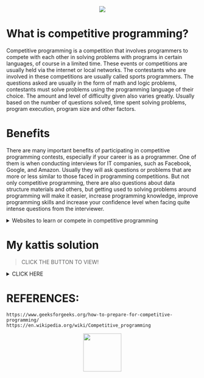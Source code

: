 <p align="center">
<img src="https://user-images.githubusercontent.com/70703371/173974273-921de05d-a19f-43d4-87ab-365d9f95525d.png">
</p>

# What is competitive programming?
Competitive programming is a competition that involves programmers to compete with each other in solving problems with programs in certain languages, of course in a limited time. These events or competitions are usually held via the internet or local networks. The contestants who are involved in these competitions are usually called sports programmers. The questions asked are usually in the form of math and logic problems, contestants must solve problems using the programming language of their choice. The amount and level of difficulty given also varies greatly. Usually based on the number of questions solved, time spent solving problems, program execution, program size and other factors.

# Benefits
There are many important benefits of participating in competitive programming contests, especially if your career is as a programmer. One of them is when conducting interviews for IT companies, such as Facebook, Google, and Amazon. Usually they will ask questions or problems that are more or less similar to those faced in programming competitions. But not only competitive programming, there are also questions about data structure materials and others, but getting used to solving problems around programming will make it easier, increase programming knowledge, improve programming skills and increase your confidence level when facing quite intense questions from the interviewer.

<details>
<summary> Websites to learn or compete in competitive programming </summary>
  
|Name|Link|
|:--:|:--:|
|Kattis|[link](https://open.kattis.com/)
|CodeChef|[link](https://www.codechef.com/)|
|AtCoder|[link](https://atcoder.jp/)|
|HackerRank|[link](https://www.hackerrank.com/)|
|Codewars|[link](https://www.codewars.com/)|
|etc.| - |

</details>

# My kattis solution

> CLICK THE BUTTON TO VIEW!

<details>
<summary> CLICK HERE </summary>
<br>

|No.|Problems|Languages|Question|
|:-:|:------:|:-------:|:------:|
|1|Apaxiaaaaaaaaaaaans!|[C](https://github.com/jon-brandy/kattis-prob-solving/blob/ec8e728ab02c702d147ae1a7304a95cf6b34ef26/Source-Code/Apaxiaaaaaaaaaaaans!.c),[python](https://github.com/jon-brandy/kattis-prob-solving/blob/ec8e728ab02c702d147ae1a7304a95cf6b34ef26/Source-Code/apaxiaaans.py)|[![:cat:](https://open.kattis.com/favicon)](https://open.kattis.com/problems/apaxiaaans)|
|2|aaah|[C](https://github.com/jon-brandy/kattis-prob-solving/blob/ec8e728ab02c702d147ae1a7304a95cf6b34ef26/Source-Code/aaah.c), [python](https://github.com/jon-brandy/kattis-prob-solving/blob/ec8e728ab02c702d147ae1a7304a95cf6b34ef26/Source-Code/aaah.py)|[![:cat:](https://open.kattis.com/favicon)](https://open.kattis.com/problems/aaah)|
|3|abc|[C](https://github.com/jon-brandy/kattis-prob-solving/blob/157098882bb45af18efca1bc13c41e1a4df1bc44/Source-Code/abc.c)|[![:cat:](https://open.kattis.com/favicon)](https://open.kattis.com/problems/abc)|
|4|addTwoNumbers|[C](https://github.com/jon-brandy/kattis-prob-solving/blob/0bf0877892143424c5851c5f743c54175b7e823f/Source-Code/add-two-numbers.c),[python](https://github.com/jon-brandy/kattis-prob-solving/blob/e99171a07b75af5a6d4349154534fcf65e1867f2/Source-Code/addtwonumbers.py)|[![:cat:](https://open.kattis.com/favicon)](https://open.kattis.com/problems/addtwonumbers)|
|5|areal|[C](https://github.com/jon-brandy/kattis-prob-solving/blob/0bf0877892143424c5851c5f743c54175b7e823f/Source-Code/areal.c),[python](https://github.com/jon-brandy/kattis-prob-solving/blob/be2bf68365b825ef13b657ac63d13fa4fee5b28d/Source-Code/areal.py)|[![:cat:](https://open.kattis.com/favicon)](https://open.kattis.com/problems/areal)|
|6|astrological sign|[C](https://github.com/jon-brandy/kattis-prob-solving/blob/3387dae0b2c58ca985c119df507effe468832f32/Source-Code/astrologicalsign.c)|[![:cat:](https://open.kattis.com/favicon)](https://open.kattis.com/problems/astrologicalsign)|
|7|autori|[C](https://github.com/jon-brandy/kattis-prob-solving/blob/3387dae0b2c58ca985c119df507effe468832f32/Source-Code/autori.c),[python](https://github.com/jon-brandy/kattis-prob-solving/blob/3387dae0b2c58ca985c119df507effe468832f32/Source-Code/autori.py)|[![:cat:](https://open.kattis.com/favicon)](https://open.kattis.com/problems/autori)|
|8|batter up|[C](https://github.com/jon-brandy/kattis-prob-solving/blob/3387dae0b2c58ca985c119df507effe468832f32/Source-Code/batter-up.c)|[![:cat:](https://open.kattis.com/favicon)](https://open.kattis.com/problems/batterup)|
|9|bijele|[C](https://github.com/jon-brandy/kattis-prob-solving/blob/3387dae0b2c58ca985c119df507effe468832f32/Source-Code/bijele.c)|[![:cat:](https://open.kattis.com/favicon)](https://open.kattis.com/problems/bijele)|
|10|cetvrta|[C](https://github.com/jon-brandy/kattis-prob-solving/blob/3387dae0b2c58ca985c119df507effe468832f32/Source-Code/cetvrta.c)|[![:cat:](https://open.kattis.com/favicon)](https://open.kattis.com/problems/cetvrta)|
|11|Chanukah Challenge|[C](https://github.com/jon-brandy/kattis-prob-solving/blob/3387dae0b2c58ca985c119df507effe468832f32/Source-Code/chanukah.c)|[![:cat:](https://open.kattis.com/favicon)](https://open.kattis.com/problems/chanukah)|
|12|cold puter science|[C](https://github.com/jon-brandy/kattis-prob-solving/blob/3387dae0b2c58ca985c119df507effe468832f32/Source-Code/cold-puter-science.c)|[![:cat:](https://open.kattis.com/favicon)](https://open.kattis.com/problems/cold)|
|13|dice cup|[C](https://github.com/jon-brandy/kattis-prob-solving/blob/3387dae0b2c58ca985c119df507effe468832f32/Source-Code/dicecup.c)|[![:cat:](https://open.kattis.com/favicon)](https://open.kattis.com/problems/dicecup)|
|14|digit swap|[C](https://github.com/jon-brandy/kattis-prob-solving/blob/3387dae0b2c58ca985c119df507effe468832f32/Source-Code/digitswap.c),[python](https://github.com/jon-brandy/kattis-prob-solving/blob/db34bfe97738febe1a7d43d55bd0931089113fe1/Source-Code/digitswap.py)|[![:cat:](https://open.kattis.com/favicon)](https://open.kattis.com/problems/digitswap)|
|15|echo echo echo|[C](https://github.com/jon-brandy/kattis-prob-solving/blob/db34bfe97738febe1a7d43d55bd0931089113fe1/Source-Code/echo-echo-echo.c), [python](https://github.com/jon-brandy/kattis-prob-solving/blob/173a832062f571053a76c0f4c571263c17440b4c/Source-Code/echoechoecho.py)|[![:cat:](https://open.kattis.com/favicon)](https://open.kattis.com/problems/echoechoecho)|
|16|electrical outlets|[C](https://github.com/jon-brandy/kattis-prob-solving/blob/eaa9808f2810ec609e61e4a37b1bdcce22c9f9c0/Source-Code/electrical-outlets.c)|[![:cat:](https://open.kattis.com/favicon)](https://open.kattis.com/problems/electricaloutlets)|
|17|I've been everywhere|[python](https://github.com/jon-brandy/kattis-prob-solving/blob/eaa9808f2810ec609e61e4a37b1bdcce22c9f9c0/Source-Code/everywhere.py)|[![:cat:](https://open.kattis.com/favicon)](https://open.kattis.com/problems/everywhere)|
|18|Eye of Sauron|[C](https://github.com/jon-brandy/kattis-prob-solving/blob/eaa9808f2810ec609e61e4a37b1bdcce22c9f9c0/Source-Code/eyeofsauron.c)|[![:cat:](https://open.kattis.com/favicon)](https://open.kattis.com/problems/eyeofsauron)|
|19|faktor|[C](https://github.com/jon-brandy/kattis-prob-solving/blob/eaa9808f2810ec609e61e4a37b1bdcce22c9f9c0/Source-Code/faktor.c), [python](https://github.com/jon-brandy/kattis-prob-solving/blob/0d43e7425f527457ea2339b5dd747db71322b8b4/Source-Code/faktor.py)|[![:cat:](https://open.kattis.com/favicon)](https://open.kattis.com/problems/faktor)|
|20|filip|[C](https://github.com/jon-brandy/kattis-prob-solving/blob/eaa9808f2810ec609e61e4a37b1bdcce22c9f9c0/Source-Code/filip.c)|[![:cat:](https://open.kattis.com/favicon)](https://open.kattis.com/problems/filip)|
|21|fizzbuzz|[C](https://github.com/jon-brandy/kattis-prob-solving/blob/eaa9808f2810ec609e61e4a37b1bdcce22c9f9c0/Source-Code/fizzbuzz.c)|[![:cat:](https://open.kattis.com/favicon)](https://open.kattis.com/problems/fizzbuzz)|
|22|freefood|[C](https://github.com/jon-brandy/kattis-prob-solving/blob/eaa9808f2810ec609e61e4a37b1bdcce22c9f9c0/Source-Code/freefood.c)|[![:cat:](https://open.kattis.com/favicon)](https://open.kattis.com/problems/freefood)|
|23|fyi|[C](https://github.com/jon-brandy/kattis-prob-solving/blob/eaa9808f2810ec609e61e4a37b1bdcce22c9f9c0/Source-Code/fyi.c)|[![:cat:](https://open.kattis.com/favicon)](https://open.kattis.com/problems/fyi)|
|24|grading|[C](https://github.com/jon-brandy/kattis-prob-solving/blob/eaa9808f2810ec609e61e4a37b1bdcce22c9f9c0/Source-Code/grading.c)|[![:cat:](https://open.kattis.com/favicon)](https://open.kattis.com/problems/grading)|
|25|Grass Seed|[C](https://github.com/jon-brandy/kattis-prob-solving/blob/eaa9808f2810ec609e61e4a37b1bdcce22c9f9c0/Source-Code/grassseed.c)|[![:cat:](https://open.kattis.com/favicon)](https://open.kattis.com/problems/grassseed)|
|26|Greetings!|[C](https://github.com/jon-brandy/kattis-prob-solving/blob/eaa9808f2810ec609e61e4a37b1bdcce22c9f9c0/Source-Code/greetings2.c)|[![:cat:](https://open.kattis.com/favicon)](https://open.kattis.com/problems/greetings2)|
|27|Heart Rate|[C](https://github.com/jon-brandy/kattis-prob-solving/blob/eaa9808f2810ec609e61e4a37b1bdcce22c9f9c0/Source-Code/heartrate.c)|[![:cat:](https://open.kattis.com/favicon)](https://open.kattis.com/problems/heartrate)|
|28|Hissing Microphone|[C](https://github.com/jon-brandy/kattis-prob-solving/blob/16e6d1efc31af0cbc1a0f2ef5d41b4573bfa55bc/Source-Code/hissingmicrophone.c)|[![:cat:](https://open.kattis.com/favicon)](https://open.kattis.com/problems/hissingmicrophone)|
|29|Is it halloween|[C](https://github.com/jon-brandy/kattis-prob-solving/blob/6b33579cbd0d447bb130bc960f72618801899a74/Source-Code/isithalloween.c)|[![:cat:](https://open.kattis.com/favicon)](https://open.kattis.com/problems/isithalloween)|
|30|jackolanternjuxtaposition|[C](https://github.com/jon-brandy/kattis-prob-solving/blob/6b33579cbd0d447bb130bc960f72618801899a74/Source-Code/jackolanternjuxtaposition.c)|[![:cat:](https://open.kattis.com/favicon)](https://open.kattis.com/problems/jackolanternjuxtaposition)|
|31|Janitor Troubles|[C](https://github.com/jon-brandy/kattis-prob-solving/blob/6b33579cbd0d447bb130bc960f72618801899a74/Source-Code/janitortroubles.c)|[![:cat:](https://open.kattis.com/favicon)](https://open.kattis.com/problems/janitortroubles)|
|32|Job Expenses|[C](https://github.com/jon-brandy/kattis-prob-solving/blob/6b33579cbd0d447bb130bc960f72618801899a74/Source-Code/jobexpenses.c)|[![:cat:](https://open.kattis.com/favicon)](https://open.kattis.com/problems/jobexpenses)|
|33|Jumbo Javelin|[C](https://github.com/jon-brandy/kattis-prob-solving/blob/6b33579cbd0d447bb130bc960f72618801899a74/Source-Code/jumbojavelin.c)|[![:cat:](https://open.kattis.com/favicon)](https://open.kattis.com/problems/jumbojavelin)|
|34|Knot Knowledge|[C](https://github.com/jon-brandy/kattis-prob-solving/blob/6b33579cbd0d447bb130bc960f72618801899a74/Source-Code/knotknowledge.c)|[![:cat:](https://open.kattis.com/favicon)](https://open.kattis.com/problems/knotknowledge)|
|35|Laptop Sticker|[C](https://github.com/jon-brandy/kattis-prob-solving/blob/6b33579cbd0d447bb130bc960f72618801899a74/Source-Code/laptopsticker.c)|[![:cat:](https://open.kattis.com/favicon)](https://open.kattis.com/problems/laptopsticker)|
|36|Last Factorial Digit|[C](https://github.com/jon-brandy/kattis-prob-solving/blob/6b33579cbd0d447bb130bc960f72618801899a74/Source-Code/lastfactorialdigit.c)|[![:cat:](https://open.kattis.com/favicon)](https://open.kattis.com/problems/lastfactorialdigit)|
|37|Magic Trick|[C](https://github.com/jon-brandy/kattis-prob-solving/blob/6b33579cbd0d447bb130bc960f72618801899a74/Source-Code/magictrick.c)|[![:cat:](https://open.kattis.com/favicon)](https://open.kattis.com/problems/magictrick)|
|38|Modulo|[C](https://github.com/jon-brandy/kattis-prob-solving/blob/6b33579cbd0d447bb130bc960f72618801899a74/Source-Code/modulo.c)|[![:cat:](https://open.kattis.com/favicon)](https://open.kattis.com/problems/modulo)|
|39|Nasty Hacks|[C](https://github.com/jon-brandy/kattis-prob-solving/blob/6b33579cbd0d447bb130bc960f72618801899a74/Source-Code/nastyhacks.c)|[![:cat:](https://open.kattis.com/favicon)](https://open.kattis.com/problems/nastyhacks)|
|40|No duplicate|[python](https://github.com/jon-brandy/kattis-prob-solving/blob/6b33579cbd0d447bb130bc960f72618801899a74/Source-Code/nodup.py)|[![:cat:](https://open.kattis.com/favicon)](https://open.kattis.com/problems/nodup)|
|41|nsum|[C](https://github.com/jon-brandy/kattis-prob-solving/blob/6b33579cbd0d447bb130bc960f72618801899a74/Source-Code/nsum.c)|[![:cat:](https://open.kattis.com/favicon)](https://open.kattis.com/problems/nsum)|
|42|Number Fun|[C](https://github.com/jon-brandy/kattis-prob-solving/blob/6b33579cbd0d447bb130bc960f72618801899a74/Source-Code/numberfun.c)|[![:cat:](https://open.kattis.com/favicon)](https://open.kattis.com/problems/numberfun)|
|43|Odd Echo|[C](https://github.com/jon-brandy/kattis-prob-solving/blob/6b33579cbd0d447bb130bc960f72618801899a74/Source-Code/oddecho.c)|[![:cat:](https://open.kattis.com/favicon)](https://open.kattis.com/problems/oddecho)|
|44|Oddities|[C](https://github.com/jon-brandy/kattis-prob-solving/blob/6b33579cbd0d447bb130bc960f72618801899a74/Source-Code/oddities.c)|[![:cat:](https://open.kattis.com/favicon)](https://open.kattis.com/problems/oddities)|
|45|Pet|[C](https://github.com/jon-brandy/kattis-prob-solving/blob/6b33579cbd0d447bb130bc960f72618801899a74/Source-Code/pet.c)|[![:cat:](https://open.kattis.com/favicon)](https://open.kattis.com/problems/pet)|
|46|Piece of Cake!|[C](https://github.com/jon-brandy/kattis-prob-solving/blob/6b33579cbd0d447bb130bc960f72618801899a74/Source-Code/pieceofcake2.c)|[![:cat:](https://open.kattis.com/favicon)](https://open.kattis.com/problems/pieceofcake2)|
|47|Planina|[C](https://github.com/jon-brandy/kattis-prob-solving/blob/6b33579cbd0d447bb130bc960f72618801899a74/Source-Code/planina.c)|[![:cat:](https://open.kattis.com/favicon)](https://open.kattis.com/problems/planina)|
|48|Pot|[C](https://github.com/jon-brandy/kattis-prob-solving/blob/6b33579cbd0d447bb130bc960f72618801899a74/Source-Code/pot.c)|[![:cat:](https://open.kattis.com/favicon)](https://open.kattis.com/problems/pot)|
|49|Qaly|[C](https://github.com/jon-brandy/kattis-prob-solving/blob/6b33579cbd0d447bb130bc960f72618801899a74/Source-Code/qaly.c)|[![:cat:](https://open.kattis.com/favicon)](https://open.kattis.com/problems/qaly)|
|50|Quadrant Selection|[C](https://github.com/jon-brandy/kattis-prob-solving/blob/6b33579cbd0d447bb130bc960f72618801899a74/Source-Code/quadrant.c), [python](https://github.com/jon-brandy/kattis-prob-solving/blob/34c24c54f240dbcbf4e1a37cf47b791fca6c2b6d/Source-Code/quadrant.py)|[![:cat:](https://open.kattis.com/favicon)](https://open.kattis.com/problems/quadrant)|
|51|R2|[C](https://github.com/jon-brandy/kattis-prob-solving/blob/6b33579cbd0d447bb130bc960f72618801899a74/Source-Code/r2.c)|[![:cat:](https://open.kattis.com/favicon)](https://open.kattis.com/problems/r2)|
|52|Rating Problems|[C](https://github.com/jon-brandy/kattis-prob-solving/blob/6b33579cbd0d447bb130bc960f72618801899a74/Source-Code/ratingproblems.c)|[![:cat:](https://open.kattis.com/favicon)](https://open.kattis.com/problems/ratingproblems)|
|53|Reverse|[C](https://github.com/jon-brandy/kattis-prob-solving/blob/6b33579cbd0d447bb130bc960f72618801899a74/Source-Code/reverse.c)|[![:cat:](https://open.kattis.com/favicon)](https://open.kattis.com/problems/ofugsnuidhttps://open.kattis.com/problems/ofugsnuid)|
|54|Reversed Binary Numbers|[C](https://github.com/jon-brandy/kattis-prob-solving/blob/6b33579cbd0d447bb130bc960f72618801899a74/Source-Code/reversebinary.c)|[![:cat:](https://open.kattis.com/favicon)](https://open.kattis.com/problems/reversebinary)|
|55|Shattered Cake|[C](https://github.com/jon-brandy/kattis-prob-solving/blob/6b33579cbd0d447bb130bc960f72618801899a74/Source-Code/shatteredcake.c)|[![:cat:](https://open.kattis.com/favicon)](https://open.kattis.com/problems/shatteredcake)|
|56|Sibice|[C](https://github.com/jon-brandy/kattis-prob-solving/blob/6b33579cbd0d447bb130bc960f72618801899a74/Source-Code/sibice.c)|[![:cat:](https://open.kattis.com/favicon)](https://open.kattis.com/problems/sibice)|
|57|Simple Addition|[python](https://github.com/jon-brandy/kattis-prob-solving/blob/6b33579cbd0d447bb130bc960f72618801899a74/Source-Code/simpleaddition.py)|[![:cat:](https://open.kattis.com/favicon)](https://open.kattis.com/problems/simpleaddition)|
|58|sjecista|[C](https://github.com/jon-brandy/kattis-prob-solving/blob/6b33579cbd0d447bb130bc960f72618801899a74/Source-Code/sjecista.c)|[![:cat:](https://open.kattis.com/favicon)](https://open.kattis.com/problems/sjecista)|
|59|Solving for Carrots|[C](https://github.com/jon-brandy/kattis-prob-solving/blob/6b33579cbd0d447bb130bc960f72618801899a74/Source-Code/solving-for-carrots.c)|[![:cat:](https://open.kattis.com/favicon)](https://open.kattis.com/problems/carrots)|
|60|Sort Two Numbers|[C](https://github.com/jon-brandy/kattis-prob-solving/blob/6b33579cbd0d447bb130bc960f72618801899a74/Source-Code/sorttwonumbers.c)|[![:cat:](https://open.kattis.com/favicon)](https://open.kattis.com/problems/sorttwonumbers)|
|61|Stuck in a time loop|[C](https://github.com/jon-brandy/kattis-prob-solving/blob/6b33579cbd0d447bb130bc960f72618801899a74/Source-Code/stuck-in-a-time-loop.c)|[![:cat:](https://open.kattis.com/favicon)](https://open.kattis.com/problems/timeloop)|
|62|Tarifa|[C](https://github.com/jon-brandy/kattis-prob-solving/blob/6b33579cbd0d447bb130bc960f72618801899a74/Source-Code/tarifa.c)|[![:cat:](https://open.kattis.com/favicon)](https://open.kattis.com/problems/tarifa)|
|63|Tower Construction|[C](https://github.com/jon-brandy/kattis-prob-solving/blob/6b33579cbd0d447bb130bc960f72618801899a74/Source-Code/tornbygge.c)|[![:cat:](https://open.kattis.com/favicon)](https://open.kattis.com/problems/tornbygge)|
|64|Triangle Area|[C](https://github.com/jon-brandy/kattis-prob-solving/blob/6b33579cbd0d447bb130bc960f72618801899a74/Source-Code/triarea.c)|[![:cat:](https://open.kattis.com/favicon)](https://open.kattis.com/problems/triarea)|
|65|Take Two Stones|[C](https://github.com/jon-brandy/kattis-prob-solving/blob/6b33579cbd0d447bb130bc960f72618801899a74/Source-Code/twostones.c)|[![:cat:](https://open.kattis.com/favicon)](https://open.kattis.com/problems/twostones)|
|66|Two-Sum|[C](https://github.com/jon-brandy/kattis-prob-solving/blob/6b33579cbd0d447bb130bc960f72618801899a74/Source-Code/twosum.c)|[![:cat:](https://open.kattis.com/favicon)](https://open.kattis.com/problems/twosum)|
|67|Betting|[python](https://github.com/jon-brandy/kattis-prob-solving/blob/6b33579cbd0d447bb130bc960f72618801899a74/Source-Code/betting.py), [C](https://github.com/jon-brandy/kattis-prob-solving/blob/6b33579cbd0d447bb130bc960f72618801899a74/Source-Code/betting.c)|[![:cat:](https://open.kattis.com/favicon)](https://open.kattis.com/problems/betting)|

</details>

# REFERENCES:
```
https://www.geeksforgeeks.org/how-to-prepare-for-competitive-programming/
https://en.wikipedia.org/wiki/Competitive_programming
```

<p align="center">
  <img src = "https://user-images.githubusercontent.com/70703371/174287271-2f0b52bf-3fe1-4b69-bcc7-dcce65957436.png" width = "100">
</p>
